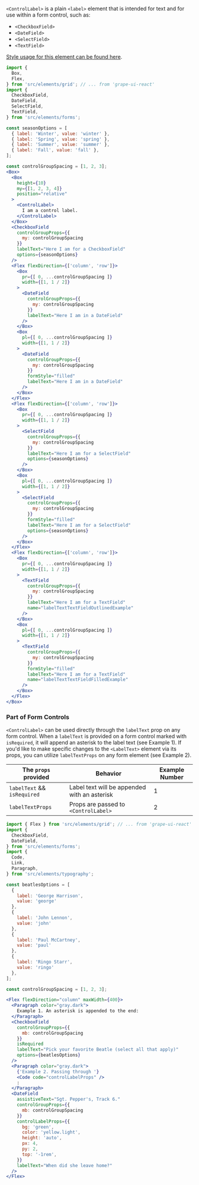 `<ControlLabel>` is a plain `<label>` element that is intended for text and for use within a form control, such as:

* `<CheckboxField>`
* `<DateField>`
* `<SelectField>`
* `<TextField>`

[Style usage for this element can be found here](https://material.io/components/text-fields/#anatomy).

```jsx inside Markdown
import {
  Box,
  Flex,
} from 'src/elements/grid'; // ... from 'grape-ui-react'
import {
  CheckboxField,
  DateField,
  SelectField,
  TextField,
} from 'src/elements/forms';

const seasonOptions = [
  { label: 'Winter', value: 'winter' },
  { label: 'Spring', value: 'spring' },
  { label: 'Summer', value: 'summer' },
  { label: 'Fall', value: 'fall' },
];

const controlGroupSpacing = [1, 2, 3];
<Box>
  <Box
    height={10}
    my={[1, 2, 3, 4]}
    position="relative"
  >
    <ControlLabel>
      I am a control label.
    </ControlLabel>
  </Box>
  <CheckboxField
    controlGroupProps={{
      my: controlGroupSpacing
    }}
    labelText="Here I am for a CheckboxField"
    options={seasonOptions}
  />
  <Flex flexDirection={['column', 'row']}>
    <Box
      pr={[ 0, ...controlGroupSpacing ]}
      width={[1, 1 / 2]}
    >
      <DateField
        controlGroupProps={{
          my: controlGroupSpacing
        }}
        labelText="Here I am in a DateField"
      />
    </Box>
    <Box
      pl={[ 0, ...controlGroupSpacing ]}
      width={[1, 1 / 2]}
    >
      <DateField
        controlGroupProps={{
          my: controlGroupSpacing
        }}
        formStyle="filled"
        labelText="Here I am in a DateField"
      />
    </Box>
  </Flex>
  <Flex flexDirection={['column', 'row']}>
    <Box
      pr={[ 0, ...controlGroupSpacing ]}
      width={[1, 1 / 2]}
    >
      <SelectField
        controlGroupProps={{
          my: controlGroupSpacing
        }}
        labelText="Here I am for a SelectField"
        options={seasonOptions}
      />
    </Box>
    <Box
      pl={[ 0, ...controlGroupSpacing ]}
      width={[1, 1 / 2]}
    >
      <SelectField
        controlGroupProps={{
          my: controlGroupSpacing
        }}
        formStyle="filled"
        labelText="Here I am for a SelectField"
        options={seasonOptions}
      />
    </Box>
  </Flex>
  <Flex flexDirection={['column', 'row']}>
    <Box
      pr={[ 0, ...controlGroupSpacing ]}
      width={[1, 1 / 2]}
    >
      <TextField
        controlGroupProps={{
          my: controlGroupSpacing
        }}
        labelText="Here I am for a TextField"
        name="labelTextTextFieldOutlinedExample"
      />
    </Box>
    <Box
      pl={[ 0, ...controlGroupSpacing ]}
      width={[1, 1 / 2]}
    >
      <TextField
        controlGroupProps={{
          my: controlGroupSpacing
        }}
        formStyle="filled"
        labelText="Here I am for a TextField"
        name="labelTextTextFieldFilledExample"
      />
    </Box>
  </Flex>
</Box>
```

### Part of Form Controls

`<ControlLabel>` can be used directly through the `labelText` prop on any form control.  When a `labelText` is provided on a form control marked with `isRequired`, it will append an asterisk to the label text (see Example 1). If you'd like to make specific changes to the `<LabelText>` element via its props, you can utilize `labelTextProps` on any form element (see Example 2).

| The `props` provided | Behavior | Example Number |
| - | - | - |
| `labelText` && `isRequired` | Label text will be appended with an asterisk | 1 |
| `labelTextProps` | Props are passed to `<ControlLabel>` | 2 |

```jsx inside Markdown
import { Flex } from 'src/elements/grid'; // ... from 'grape-ui-react'
import {
  CheckboxField,
  DateField,
} from 'src/elements/forms';
import {
  Code,
  Link,
  Paragraph,
} from 'src/elements/typography';

const beatlesOptions = [
  {
    label: 'George Harrison',
    value: 'george'
  },
  {
    label: 'John Lennon',
    value: 'john'
  },
  {
    label: 'Paul McCartney',
    value: 'paul'
  },
  {
    label: 'Ringo Starr',
    value: 'ringo'
  },
];

const controlGroupSpacing = [1, 2, 3];

<Flex flexDirection="column" maxWidth={400}>
  <Paragraph color="gray.dark">
    Example 1. An asterisk is appended to the end:
  </Paragraph>
  <CheckboxField
    controlGroupProps={{
      mb: controlGroupSpacing
    }}
    isRequired
    labelText="Pick your favorite Beatle (select all that apply)"
    options={beatlesOptions}
  />
  <Paragraph color="gray.dark">
    {'Example 2. Passing through '}
    <Code code="controlLabelProps" />
    :
  </Paragraph>
  <DateField
    assistiveText="Sgt. Pepper's, Track 6."
    controlGroupProps={{
      mb: controlGroupSpacing
    }}
    controlLabelProps={{
      bg: 'green',
      color: 'yellow.light',
      height: 'auto',
      px: 4,
      py: 2,
      top: '-1rem',
    }}
    labelText="When did she leave home?"
  />
</Flex>
```
